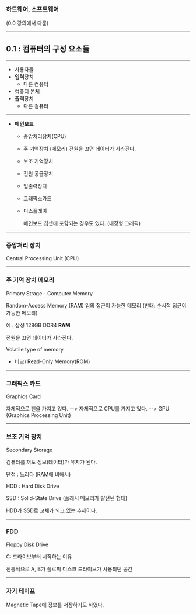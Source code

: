 ### 하드웨어, 소프트웨어

(0.0 강의에서 다룸)

---

## 0.1 : 컴퓨터의 구성 요소들

---

-   사용자들
-   **입력**장치
    -   다른 컴퓨터
-   컴퓨터 본체
-   **출력**장치
    -   다른 컴퓨터

---

-   **메인보드**

    -   중앙처리장치(CPU)
    -   주 기억장치 (메모리)
        전원을 끄면 데이터가 사라진다.
    -   보조 기억장치
    -   전원 공급장치
    -   입출력장치
    -   그래픽스카드
    -   디스플레이

        메인보드 칩셋에 포함되는 경우도 있다.
        (내장형 그래픽)

---

### 중앙처리 장치

Central Processing Unit (CPU)

---

### 주 기억 장치 메모리

Primary Strage - Computer Memory

Random-Access Memory (RAM)
임의 접근이 가능한 메모리 (반대: 순서적 접근이 가능한 메모리)

예 : 삼성 128GB DDR4 **RAM**

전원을 끄면 데이터가 사라진다.

Volatile type of memory

-   비교) Read-Only Memory(ROM)

---

### 그래픽스 카드

Graphics Card

자체적으로 팬을 가지고 있다. --> 자체적으로 CPU를 가지고 있다. --> GPU (Graphics Processing Unit)

---

### 보조 기억 장치

Secondary Storage

컴퓨터를 꺼도 정보(데이터)가 유지가 된다.

단점 : 느리다 (RAM에 비해서)

HDD : Hard Disk Drive

SSD : Solid-State Drive (플래시 메모리가 발전된 형태)

HDD가 SSD로 교체가 되고 있는 추세이다.

---

### FDD

Floppy Disk Drive

C: 드라이브부터 시작하는 이유

전통적으로 A, B가 플로피 디스크 드라이브가 사용되던 공간

---

### 자기 테이프

Magnetic Tape에 정보를 저장하기도 하였다.
